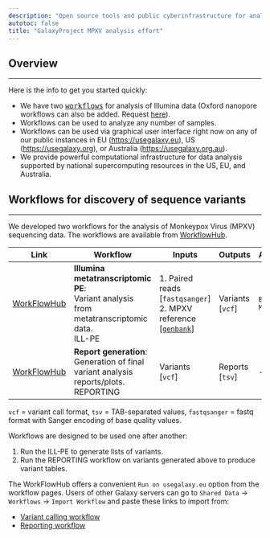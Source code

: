 ```yaml
---
description: "Open source tools and public cyberinfrastructure for analysis of MonkeyPox data"
autotoc: false
title: "GalaxyProject MPXV analysis effort"
---
```


## Overview

-----

Here is the info to get you started quickly:

- We have two [<kbd>workflows</kbd>](#workflows-for-discovery-of-sequence-variants) for analysis of Illumina data (Oxford nanopore workflows can also be added. Request [here](https://help.galaxyproject.org)).
- Workflows can be used to analyze any number of samples.
- Workflows can be used via graphical user interface right now on any of our public instances in EU (https://usegalaxy.eu), US (https://usegalaxy.org), or Australia (https://usegalaxy.org.au). 
- We provide powerful computational infrastructure for data analysis supported by national supercomputing resources in the US, EU, and Australia. 


## Workflows for discovery of sequence variants

-----

We developed two workflows for the analysis of Monkeypox Virus (MPXV) sequencing data. The workflows are available from [WorkflowHub](https://workflowhub.eu/). 


| Link | Workflow |  Inputs | Outputs | Aligner | Caller | 
|---|--------|-------|--------|--------------|-----------------|
| [WorkFlowHub](https://workflowhub.eu/workflows/353)      |**Illumina metatranscriptomic PE**:<br> Variant analysis from metatranscriptomic data.<br><span class="badge badge-success">ILL-PE</span>                               | 1. Paired reads [`fastqsanger`]<br>2. MPXV reference   [[`genbank`](https://www.ncbi.nlm.nih.gov/nuccore/MT903340)] | Variants [`vcf`] | `BWA MEM` | `lofreq` |
| [WorkFlowHub](https://workflowhub.eu/workflows/354)           |**Report generation**:<br> Generation of final variant analysis reports/plots.<br><span class="badge badge-info">REPORTING</span>                                                 | Variants [`vcf`] | Reports [`tsv`] | - | - | 
 
 `vcf` = variant call format, `tsv` = TAB-separated values, `fastqsanger` = fastq format with Sanger encoding of base quality values.

Workflows are designed to be used one after another:

1. Run the <span class="badge badge-success">ILL-PE</span> to generate lists of variants.
2. Run the <span class="badge badge-info">REPORTING</span> workflow on variants generated above to produce variant tables. 

The WorkFlowHub offers a convenient `Run on usegalaxy.eu` option from the workflow pages. Users of other Galaxy servers can go to `Shared Data` -> `Workflows` -> `Import Workflow` and paste these links to import from:
- [Variant calling workflow](https://workflowhub.eu/workflows/353/git/1/raw/Galaxy-Workflow-Generic_variation_analysis_on_WGS_PE_data.ga)
- [Reporting workflow](https://workflowhub.eu/workflows/354/git/1/raw/Galaxy-Workflow-Genetic_variation_analysis_reporting.ga)


